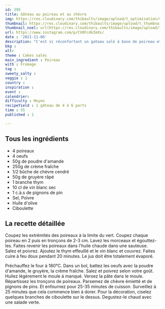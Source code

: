 ```yaml
---
id: 295
title: Gâteau au poireau et au chèvre
img: https://res.cloudinary.com/thibaults/image/upload/t_optimisation/v1636230147/Recipes/20211106_gateau_poireau_chevre.jpg
thumbnail: https://res.cloudinary.com/thibaults/image/upload/t_thumbnail_josie/v1636230147/Recipes/20211106_gateau_poireau_chevre.jpg
thumbnail_noel: url(https://res.cloudinary.com/thibaults/image/upload/t_carre/v1636230147/Recipes/20211106_gateau_poireau_chevre.jpg)
url: https://www.instagram.com/p/CV8FcdkImXs/
date : '2021-11-06'
description: "C'est si réconfortant un gateau salé à base de poireau et de chèvre cendré."
bkg : 
alt: 
theme : Cakes salés
main_ingredient : Poireau
with : Fromage
tag : 
sweety_salty : 
veggie : 1
country : 
inspiration : 
event :
calendrier: 
difficulty : Moyen
recipeYield : 1 gâteau de 4 à 6 parts
time : 55
published : 1

---
```


## Tous les ingrédients
 - 4 poireaux
 - 4 oeufs
 - 50g de poudre d'amande
 - 250g de crème fraîche
 - 1/2 bûche de chèvre cendré
 - 50g de gruyère râpé
 - 1 branche thym
 - 10 cl de vin blanc sec
 - 1 c.à.s de pignons de pin
 - Sel, Poivre
 - Huile d'olive
 - Ciboulette

## La recette détaillée
Coupez les extrémités des poireaux à la limite du vert. Coupez chaque poireau en 2 puis en tronçons de 2-3 cm. Lavez les morceaux et égouttez-les. Faites revenir les poireaux dans l'huile chaude dans une sauteuse. Salez et poivrez. Ajoutez le thym effeuillé et le vin blanc et couvrez. Faites cuire à feu doux pendant 20 minutes. Le jus doit être totalement évaporé.

Préchauffez le four à 180°C. Dans un bol, battez les oeufs avec la poudre d'amande, le gruyère, la crème fraîche. Salez et poivrez selon votre goût. Huilez légèrement le moule à manqué. Versez la pâte dans le moule. Répartissez les tronçons de poireaux. Parsemez de chèvre émietté et de pignons de pins. Et enfournez pour 25-35 minutes de cuisson. Surveillez à 25 minutes que cela commence bien à dorer.  Pour la décoration, ciselez quelques branches de ciboulette sur le dessus. Degustez-le chaud avec une salade verte.